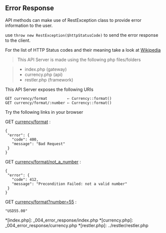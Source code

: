 Error Response
--------------

API methods can make use of RestException class to provide 
error information to the user. 

use `throw new RestException($httpStatusCode)` to send the error response 
to the client. 

For the list of HTTP Status codes and their meaning take a look at 
[Wikipedia](http://en.wikipedia.org/wiki/Http_status_codes)
> This API Server is made using the following php files/folders

> * index.php      (gateway)
> * currency.php      (api)
> * restler.php      (framework)

This API Server exposes the following URIs

	GET currency/format         ⇠ Currency::format()
	GET currency/format/:number ⇠ Currency::format()


Try the following links in your browser

GET [currency/format](index.php/currency/format)
:	
~~~~~~~~~~~~~~~~~~~~~~~~~~~~~~~~
{
 "error": {
   "code": 400,
   "message": "Bad Request"
 }
}
~~~~~~~~~~~~~~~~~~~~~~~~~~~~~~~~

GET [currency/format/not_a_number](index.php/currency/format/not_a_number)
:	
~~~~~~~~~~~~~~~~~~~~~~~~~~~~~~~~
{
 "error": {
   "code": 412,
   "message": "Precondition Failed: not a valid number"
 }
}
~~~~~~~~~~~~~~~~~~~~~~~~~~~~~~~~

GET [currency/format?number=55](index.php/currency/format?number=55)
:	
~~~~~~~~~~~~~~~~~~~~~~~~~~~~~~~~
"USD55.00"
~~~~~~~~~~~~~~~~~~~~~~~~~~~~~~~~




*[index.php]: _004_error_response/index.php
*[currency.php]: _004_error_response/currency.php
*[restler.php]: ../restler/restler.php
